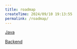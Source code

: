 ```yaml
---
title: roadmap
createTime: 2024/09/10 19:13:55
permalink: /roadmap/
---
```


[Java](./java/README.md)

[Backend](./backend/README.md)